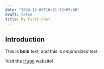 ```yaml
---
date: "2024-12-06T16:01:20+07:00"
draft: false
title: My First Post
---
```


## Introduction

This is **bold** text, and this is *emphasized* text.

Visit the [Hugo](https://gohugo.io) website!
